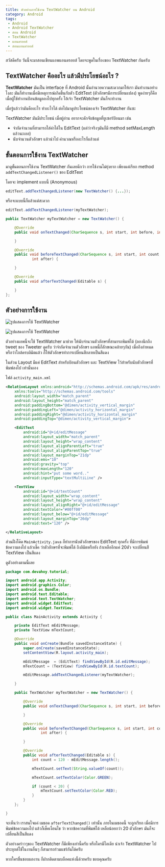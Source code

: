 ```yaml
---
title: ตัวอย่างการใช้งาน TextWatcher บน Android
category: Android
tags:
 - Android
 - Android TextWatcher
 - สอน Android
 - TextWatcher
 - แอนดรอยส์
 - สอนแอนดรอยส์
---
```


สวัสดีครับ วันนี้จะมาสอนเขียนแอพแอนดรอยส์ โดยจะพูดในเรื่องของ TextWatcher กันครับ


## TextWatcher คืออะไร แล้วมีประโยชน์อะไร ?

**TextWatcher** มันเป็น interface ที่ Android นั้นอำนวยความสะดวกมาให้เรา มันทำงานอย่างไงละ มันก็ทำงานเมื่อมีเหตุการณ์เกิดขึ้นกับตัว EditText (ตัวอักษรมีการเปลี่ยนแปลง) พูดง่ายๆก็คือ เมื่อผู้ใช้ทำงานป้อนข้อมูลลงไปทุกครั้ง ไอ้เจ้า TextWatcher มันก็จะทำงาน

เมื่อรู้แล้วว่ามันคืออะไร ทำอะไรได้ ต่อไปมาดูประโยชน์ของเจ้า TextWatcher กันซะ

TextWatcher มันมีประโยชน์ เมื่อผู้อ่าน อยากจะดักจับข้อมูลที่ยูเซอร์ป้อนมา เช่น

- จำกัดจำนวนที่สามารถใส่ค่าได้ใน EditText (แต่ว่าจริงๆมันก็มี method setMaxLength แล้วนะเออ)
- นับจำนวนตัวอักษร แล้วนำไป คำนวณหรืออะไรก็แล้วแต่


## ขั้นตอนการใช้งาน TextWatcher

มาดูขั้นตอนการใช้งาน TextWatcher กันเลยดีกว่า การใช้งานไม่ยุ่งยาก เพียงแค่เรียก method `addTextChangedListener()` ของ EditText

โดยจะ implement แบบนี้ (Anonymous)
```java
editText.addTextChangedListener(new TextWatcher() {...});
```

หรือจะแบบนี้ก็แล้วแต่สะดวก

```java
editText.addTextChangedListener(myTextWatcher);

public TextWatcher myTextWatcher = new TextWatcher() {

    @Override
    public void onTextChanged(CharSequence s, int start, int before, int count) {

    }

    @Override
    public void beforeTextChanged(CharSequence s, int start, int count,
            int after) {

    }

    @Override
    public void afterTextChanged(Editable s) {

    }
};
```

## ตัวอย่างการใช้งาน

![รูปแสดงการใช้ TextWatcher](/images/2014/03/text-watcher-example.png)

![รูปแสดงการใช้ TextWatcher](/images/2014/03/text-watcher-example2.png)


ตัวอย่างแอพนี้จะใช้ TextWatcher มาช่วย ให้นับจำนวนตัวอักษรที่สามารถพิมพ์ได้ (ลองนึกถึง tweet ของ Tweeter ดูครับ ว่าจำกัดจำนวนตัวอักษร แอพนี้ก็ลักษณะคล้ายๆกัน) เมื่อถึงกำหนด หรือว่าใกล้ครบลิมิตแล้ว ก็ให้ตัวอักษรทำการเปลี่ยนสีกลายเป็นสีแดง

ในส่วน Layout มีแค่ EditText สำหรับป้อนตัวอักษร และ TextView ไว้สำหรับนับตัวอักษรที่พิมพ์ลงไป เท่านั้นเอง

ไฟล์ `activity_main.xml`

```xml
<RelativeLayout xmlns:android="http://schemas.android.com/apk/res/android"
    xmlns:tools="http://schemas.android.com/tools"
    android:layout_width="match_parent"
    android:layout_height="match_parent"
    android:paddingBottom="@dimen/activity_vertical_margin"
    android:paddingLeft="@dimen/activity_horizontal_margin"
    android:paddingRight="@dimen/activity_horizontal_margin"
    android:paddingTop="@dimen/activity_vertical_margin">

    <EditText
        android:id="@+id/editMessage"
        android:layout_width="match_parent"
        android:layout_height="wrap_content"
        android:layout_alignParentLeft="true"
        android:layout_alignParentTop="true"
        android:layout_marginTop="21dp"
        android:ems="10"
        android:gravity="top"
        android:maxLength="120"
        android:hint="put some word.."
        android:inputType="textMultiLine" />

    <TextView
        android:id="@+id/textCount"
        android:layout_width="wrap_content"
        android:layout_height="wrap_content"
        android:layout_alignRight="@+id/editMessage"
        android:textColor="#00ff00"
        android:layout_below="@+id/editMessage"
        android:layout_marginTop="26dp"
        android:text="120" />

</RelativeLayout>
```

ส่วนฝั่งโค๊ด `MainActivity.java` ก็ทำการนับตัวอักษรของ EditText ทุกครั้ง ที่มีการพิมพ์ข้อความลงไป แล้วเช็ค ว่าตัวอักษรที่จะพิมพ์ได้ ถึงลิมิตหรือยัง ถ้าเหลืออีกแค่ 20ตัว จะเปลี่ยนสี TextView เป็นสีแดง

ดูตัวอย่างตามนี้เลย

```java
package com.devahoy.tutorial;

import android.app.Activity;
import android.graphics.Color;
import android.os.Bundle;
import android.text.Editable;
import android.text.TextWatcher;
import android.widget.EditText;
import android.widget.TextView;

public class MainActivity extends Activity {

    private EditText mEditMessage;
    private TextView mTextCount;

    @Override
    public void onCreate(Bundle savedInstanceState) {
        super.onCreate(savedInstanceState);
        setContentView(R.layout.activity_main);

        mEditMessage  = (EditText) findViewById(R.id.editMessage);
        mTextCount = (TextView) findViewById(R.id.textCount);

        mEditMessage.addTextChangedListener(myTextWatcher);

    }

    public TextWatcher myTextWatcher = new TextWatcher() {

        @Override
        public void onTextChanged(CharSequence s, int start, int before, int count) {

        }

        @Override
        public void beforeTextChanged(CharSequence s, int start, int count,
                int after) {

        }

        @Override
        public void afterTextChanged(Editable s) {
            int count = 120 - mEditMessage.length();

            mTextCount.setText(String.valueOf(count));

            mTextCount.setTextColor(Color.GREEN);

            if (count < 20) {
                mTextCount.setTextColor(Color.RED);
            } 
        }
    };

}
```

จะเห็นว่า เราสนใจแค่ เมธอด `afterTextChanged()` เท่านั้น ภายในเมธอดนี้ จะถูกเรียก เมื่อมีการพิมพ์ข้อความลงไป แล้วก็เช็คเงื่อนไข ว่า หากข้อความที่พิมพ์ได้ เหลือน้อยกว่า 20 ตัวอักษร มันก็จะเปลี่ยนสีเป็นสีแดง

ตัวอย่างคร่าวๆของ TextWatcher ก็มีเพียงเท่านี้ครับ หรือใครมีไอเดีย นำเจ้า TextWatcher ไปประยุกต์ใช้ในงานอื่นๆ ก็สามารถร่วมแชร์กันได้ครับ

หากใครชื่นชอบผลงาน ก็ฝากติดตามบล็อคแห่งนี้ด้วยครับ ขอบคุณครับ